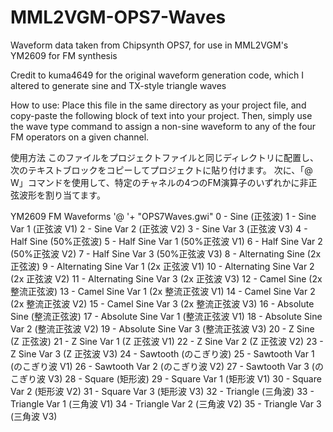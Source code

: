 # MML2VGM-OPS7-Waves
Waveform data taken from Chipsynth OPS7, for use in MML2VGM's YM2609 for FM synthesis

Credit to kuma4649 for the original waveform generation code, which I altered to generate sine and TX-style triangle waves

How to use:
	Place this file in the same directory as your project file, and copy-paste the following
	block of text into your project. Then, simply use the wave type command to assign a non-sine waveform
	to any of the four FM operators on a given channel.

使用方法
	このファイルをプロジェクトファイルと同じディレクトリに配置し、次のテキストブロックをコピーしてプロジェクトに貼り付けます。
	次に、「@ W」コマンドを使用して、特定のチャネルの4つのFM演算子のいずれかに非正弦波形を割り当てます。
  
 YM2609 FM Waveforms
'@ '+ "OPS7Waves.gwi"
 0 - Sine (正弦波)
 1 - Sine Var 1 (正弦波 V1)
 2 - Sine Var 2 (正弦波 V2)
 3 - Sine Var 3 (正弦波 V3)
 4 - Half Sine (50%正弦波)
 5 - Half Sine Var 1 (50%正弦波 V1)
 6 - Half Sine Var 2 (50%正弦波 V2)
 7 - Half Sine Var 3 (50%正弦波 V3)
 8 - Alternating Sine (2x 正弦波)
 9 - Alternating Sine Var 1 (2x 正弦波 V1)
 10 - Alternating Sine Var 2 (2x 正弦波 V2)
 11 - Alternating Sine Var 3 (2x 正弦波 V3)
 12 - Camel Sine (2x 整流正弦波)
 13 - Camel Sine Var 1 (2x 整流正弦波 V1)
 14 - Camel Sine Var 2 (2x 整流正弦波 V2)
 15 - Camel Sine Var 3 (2x 整流正弦波 V3)
 16 - Absolute Sine (整流正弦波)
 17 - Absolute Sine Var 1 (整流正弦波 V1)
 18 - Absolute Sine Var 2 (整流正弦波 V2)
 19 - Absolute Sine Var 3 (整流正弦波 V3)
 20 - Z Sine (Z 正弦波)
 21 - Z Sine Var 1 (Z 正弦波 V1)
 22 - Z Sine Var 2 (Z 正弦波 V2)
 23 - Z Sine Var 3 (Z 正弦波 V3)
 24 - Sawtooth (のこぎり波)
 25 - Sawtooth Var 1 (のこぎり波 V1)
 26 - Sawtooth Var 2 (のこぎり波 V2)
 27 - Sawtooth Var 3 (のこぎり波 V3)
 28 - Square (矩形波)
 29 - Square Var 1 (矩形波 V1)
 30 - Square Var 2 (矩形波 V2)
 31 - Square Var 3 (矩形波 V3)
 32 - Triangle (三角波)
 33 - Triangle Var 1 (三角波 V1)
 34 - Triangle Var 2 (三角波 V2)
 35 - Triangle Var 3 (三角波 V3)
